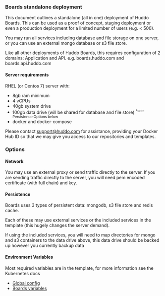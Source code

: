 ### Boards standalone deployment

This document outlines a standalone (all in one) deployment of Huddo Boards. This can be used as a proof of concept, staging deployment or even a production deployment for a limited number of users (e.g. &lt; 500).

You may run all services including database and file storage on one server, or you can use an external mongo database or s3 file store.

Like all other deployments of Huddo Boards, this requires configuration of 2 domains: Application and API. e.g. boards.huddo.com and boards.api.huddo.com

#### Server requirements

RHEL (or Centos 7) server with:

- 8gb ram minimum
- 4 vCPUs
- 40gb system drive
- 100gb data drive (will be shared for database and file store) <sup>*see Persistence Options below</sup>
- docker and docker-compose

Please contact support@huddo.com for assistance, providing your Docker Hub ID so that we may give you access to our repositories and templates.

### Options

#### Network

You may use an external proxy or send traffic directly to the server. If you are sending traffic directly to the server, you will need pem encoded certificate (with full chain) and key.

#### Persistence

Boards uses 3 types of persistent data: mongodb, s3 file store and redis cache.

Each of these may use external services or the included services in the template (this hugely changes the server demand).

If using the included services, you will need to map directories for mongo and s3 containers to the data drive above, this data drive should be backed up however you currently backup data

#### Environment Variables

Most required variables are in the template, for more information see the Kubernetes docs 

 - [Global config](https://docs.kudosapps.com/boards/kubernetes/#update-config-file)
 - [Boards variables](https://docs.kudosapps.com/boards/env/common/)
